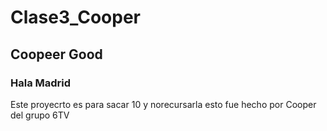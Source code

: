 # Clase3_Cooper
## Coopeer Good
### Hala Madrid 
Este proyecrto es para sacar 10 y norecursarla esto fue hecho por Cooper del grupo 6TV

